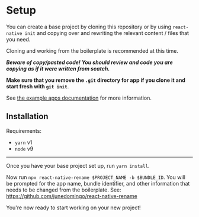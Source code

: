# Setup
You can create a base project by cloning this repository or by using
`react-native init` and copying over and rewriting the relevant content / files
that you need.

Cloning and working from the boilerplate is recommended at this time.

**_Beware of copy/pasted code! You should review and code you are copying as if
it were written from scatch._**

**Make sure that you remove the `.git` directory for app if you clone it and
start fresh with `git init`**.

See [the example apps documentation](example-apps.md) for more information.

## Installation
Requirements:
* `yarn` v1
* `node` v9

---

Once you have your base project set up, run `yarn install`.

Now run `npx react-native-rename $PROJECT_NAME -b $BUNDLE_ID`. You will be
prompted for the app name, bundle identifier, and other information that needs
to be changed from the boilerplate.
See: https://github.com/junedomingo/react-native-rename

You're now ready to start working on your new project!
